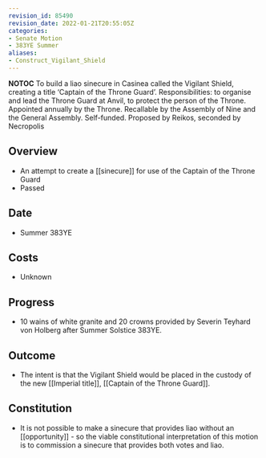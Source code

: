 ```yaml
---
revision_id: 85490
revision_date: 2022-01-21T20:55:05Z
categories:
- Senate Motion
- 383YE Summer
aliases:
- Construct_Vigilant_Shield
---
```



__NOTOC__
To build a liao sinecure in Casinea called the Vigilant Shield, creating a title ‘Captain of the Throne Guard’. Responsibilities: to organise and lead the Throne Guard at Anvil, to protect the person of the Throne. Appointed annually by the Throne. Recallable by the Assembly of Nine and the General Assembly. Self-funded. Proposed by Reikos, seconded by Necropolis
## Overview
* An attempt to create a [[sinecure]] for use of the Captain of the Throne Guard
* Passed
## Date
* Summer 383YE
## Costs
* Unknown

## Progress
* 10 wains of white granite and 20 crowns provided by Severin Teyhard von Holberg after Summer Solstice 383YE.

## Outcome
* The intent is that the Vigilant Shield would be placed in the custody of the new [[Imperial title]], [[Captain of the Throne Guard]].

## Constitution
* It is not possible to make a sinecure that provides liao without an [[opportunity]] - so the viable constitutional interpretation of this motion is to commission a sinecure that provides both votes and liao.
